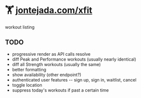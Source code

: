 # 🏋️‍ [jontejada.com/xfit](https://jontejada.com/xfit/)

workout listing

## TODO
- progressive render as API calls resolve
- diff Peak and Performance workouts (usually nearly identical)
- diff all Strength workouts (usually the same)
- better formatting
- show availability (other endpoint?)
- authenticated user features -- sign up, sign in, waitlist, cancel
- toggle location
- suppress today's workouts if past a certain time